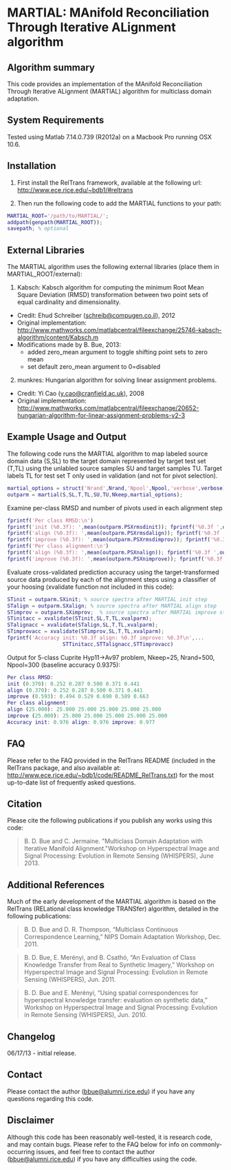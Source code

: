 # MARTIAL: MAnifold Reconciliation Through Iterative ALignment algorithm

## Algorithm summary 

This code provides an implementation of the MAnifold Reconciliation Through Iterative ALignment (MARTIAL) algorithm for multiclass domain adaptation.  

## System Requirements 

Tested using Matlab 7.14.0.739 (R2012a) on a Macbook Pro running OSX 10.6.


## Installation 

1) First install the RelTrans framework, available at the following url:
   http://www.ece.rice.edu/~bdb1/#reltrans

2) Then run the following code to add the MARTIAL functions to your path:

```matlab
MARTIAL_ROOT='/path/to/MARTIAL/';
addpath(genpath(MARTIAL_ROOT));
savepath; % optional
```

## External Libraries 

The MARTIAL algorithm uses the following external libraries (place them in MARTIAL_ROOT/external):

1) Kabsch: Kabsch algorithm for computing the minimum Root Mean Square Deviation (RMSD) transformation between two point sets of equal cardinality and dimensionality.
  - Credit: Ehud Schreiber (schreib@compugen.co.il), 2012
  - Original implementation: http://www.mathworks.com/matlabcentral/fileexchange/25746-kabsch-algorithm/content/Kabsch.m
  - Modifications made by B. Bue, 2013: 
    + added zero_mean argument to toggle shifting point sets to zero mean
    + set default zero_mean argument to 0=disabled 

2) munkres: Hungarian algorithm for solving linear assignment problems. 
  - Credit: Yi Cao (y.cao@cranfield.ac.uk), 2008
  - Original implementation: http://www.mathworks.com/matlabcentral/fileexchange/20652-hungarian-algorithm-for-linear-assignment-problems-v2-3


## Example Usage and Output 

The following code runs the MARTIAL algorithm to map labeled source domain data (S,SL) to the target domain represented by target test set (T,TL) using the unlabled source samples SU and target samples TU. Target labels TL for test set T only used in validation (and not for pivot selection).

```matlab
martial_options = struct('Nrand',Nrand,'Npool',Npool,'verbose',verbose)
outparm = martial(S,SL,T,TL,SU,TU,Nkeep,martial_options);
```
Examine per-class RMSD and number of pivots used in each alignment step
```matlab
fprintf('Per class RMSD:\n')
fprintf('init (%0.3f): ',mean(outparm.PSXrmsdinit)); fprintf('%0.3f ',outparm.PSXrmsdinit); fprintf('\n'); 
fprintf('align (%0.3f): ',mean(outparm.PSXrmsdalign)); fprintf('%0.3f ',outparm.PSXrmsdalign); fprintf('\n'); 
fprintf('improve (%0.3f): ',mean(outparm.PSXrmsdimprov)); fprintf('%0.3f ',outparm.PSXrmsdimprov); fprintf('\n'); 
fprintf('Per class alignment:\n')
fprintf('align (%0.3f): ',mean(outparm.PSXnalign)); fprintf('%0.3f ',outparm.PSXnalign); fprintf('\n'); 
fprintf('improve (%0.3f): ',mean(outparm.PSXnimprove)); fprintf('%0.3f ',outparm.PSXnimprove); fprintf('\n'); 
```

Evaluate cross-validated prediction accuracy using the target-transformed source data produced by each of the alignment steps using a classifier of your hoosing (xvalidate function not included in this code):
```matlab
STinit = outparm.SXinit; % source spectra after MARTIAL init step
STalign = outparm.SXalign; % source spectra after MARTIAL align step
STimprov = outparm.SXimprov;  % source spectra after MARTIAL improve ste
STinitacc = xvalidate(STinit,SL,T,TL,xvalparm);
STalignacc = xvalidate(STalign,SL,T,TL,xvalparm);
STimprovacc = xvalidate(STimprov,SL,T,TL,xvalparm);  
fprintf('Accuracy init: %0.3f align: %0.3f improve: %0.3f\n',...
                  STTinitacc,STTalignacc,STTimprovacc)
```
Output for 5-class Cuprite Hyp11->Av97 problem, Nkeep=25, Nrand=500, Npool=300 (baseline accuracy 0.9375):

```matlab
Per class RMSD:
init (0.370): 0.252 0.287 0.500 0.371 0.441 
align (0.370): 0.252 0.287 0.500 0.371 0.441 
improve (0.593): 0.494 0.529 0.690 0.589 0.663 
Per class alignment:
align (25.000): 25.000 25.000 25.000 25.000 25.000 
improve (25.000): 25.000 25.000 25.000 25.000 25.000 
Accuracy init: 0.976 align: 0.976 improve: 0.977
```

## FAQ 

Please refer to the FAQ provided in the RelTrans README (included in the RelTrans package, and also available at: http://www.ece.rice.edu/~bdb1/code/README_RelTrans.txt) for the most up-to-date list of frequently asked questions. 

## Citation 

Please cite the following publications if you publish any works using this
code:

> B. D. Bue and C. Jermaine. "Multiclass Domain Adaptation with Iterative Manifold Alignment."Workshop on Hyperspectral Image and Signal Processing: Evolution in Remote Sensing (WHISPERS), June 2013.

## Additional References 

Much of the early development of the MARTIAL algorithm is based on the RelTrans (RELational class knowledge TRANSfer) algorithm, detailed in the following publications:

> B. D. Bue and D. R. Thompson, “Multiclass Continuous Correspondence Learning,” NIPS Domain Adaptation Workshop, Dec. 2011.

> B. D. Bue, E. Merényi, and B. Csathó, “An Evaluation of Class Knowledge Transfer from Real to Synthetic Imagery,” Workshop on Hyperspectral Image and Signal Processing: Evolution in Remote Sensing (WHISPERS), Jun. 2011.

> B. D. Bue and E. Merényi, “Using spatial correspondences for hyperspectral knowledge transfer: evaluation on synthetic data,” Workshop on Hyperspectral Image and Signal Processing: Evolution in Remote Sensing (WHISPERS), Jun. 2010.

## Changelog 

06/17/13 - initial release.

## Contact 

Please contact the author (bbue@alumni.rice.edu) if you have any questions
regarding this code.


## Disclaimer 

Although this code has been reasonably well-tested, it is research code, and may contain bugs. Please refer to the FAQ below for info on commonly-occurring issues, and feel free to contact the author (bbue@alumni.rice.edu) if you have any difficulties using the code. 

